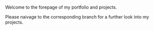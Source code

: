 Welcome to the forepage of my portfolio and projects.

Please naivage to the corresponding branch for a further look into my projects.
